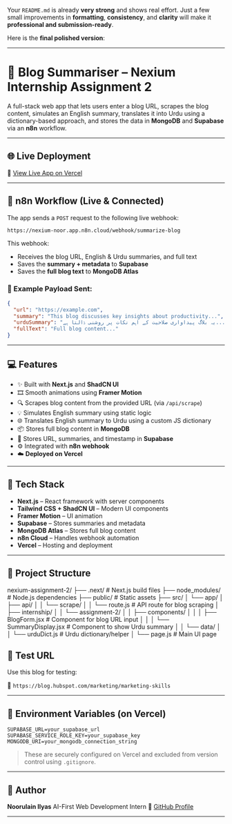 Your `README.md` is already **very strong** and shows real effort. Just a few small improvements in **formatting**, **consistency**, and **clarity** will make it **professional and submission-ready**.

Here is the **final polished version**:

---

# 📄 Blog Summariser – Nexium Internship Assignment 2

A full-stack web app that lets users enter a blog URL, scrapes the blog content, simulates an English summary, translates it into Urdu using a dictionary-based approach, and stores the data in **MongoDB** and **Supabase** via an **n8n** workflow.

---

## 🌐 Live Deployment

🔗 [View Live App on Vercel](https://nexium-noorulain-assign2.vercel.app/internship/assignment-2)

---

## 🚀 n8n Workflow (Live & Connected)

The app sends a `POST` request to the following live webhook:

```
https://nexium-noor.app.n8n.cloud/webhook/summarize-blog
```

This webhook:

* Receives the blog URL, English & Urdu summaries, and full text
* Saves the **summary + metadata** to **Supabase**
* Saves the **full blog text** to **MongoDB Atlas**

### 📨 Example Payload Sent:

```json
{
  "url": "https://example.com",
  "summary": "This blog discusses key insights about productivity...",
  "urduSummary": "یہ بلاگ پیداواری صلاحیت کے اہم نکات پر روشنی ڈالتا ہے...",
  "fullText": "Full blog content..."
}
```

---

## 💻 Features

* ✨ Built with **Next.js** and **ShadCN UI**
* 🎞️ Smooth animations using **Framer Motion**
* 🔍 Scrapes blog content from the provided URL (via `/api/scrape`)
* 💡 Simulates English summary using static logic
* 🌐 Translates English summary to Urdu using a custom JS dictionary
* 📦 Stores full blog content in **MongoDB**
* 🧾 Stores URL, summaries, and timestamp in **Supabase**
* ⚙️ Integrated with **n8n webhook**
* ☁️ **Deployed on Vercel**

---

## 🧰 Tech Stack

* **Next.js** – React framework with server components
* **Tailwind CSS + ShadCN UI** – Modern UI components
* **Framer Motion** – UI animation
* **Supabase** – Stores summaries and metadata
* **MongoDB Atlas** – Stores full blog content
* **n8n Cloud** – Handles webhook automation
* **Vercel** – Hosting and deployment

---

## 📁 Project Structure

nexium-assignment-2/
├── .next/ # Next.js build files
├── node_modules/ # Node.js dependencies
├── public/ # Static assets
├── src/
│ └── app/
│ ├── api/
│ │ └── scrape/
│ │ └── route.js # API route for blog scraping
│ ├── internship/
│ │ └── assignment-2/
│ │ ├── components/
│ │ │ ├── BlogForm.jsx # Component for blog URL input
│ │ │ └── SummaryDisplay.jsx # Component to show Urdu summary
│ │ └── data/
│ │ └── urduDict.js # Urdu dictionary/helper
│ └── page.js # Main UI page



## 🧪 Test URL

Use this blog for testing:

🔗 `https://blog.hubspot.com/marketing/marketing-skills`

---

## 🔐 Environment Variables (on Vercel)

```
SUPABASE_URL=your_supabase_url  
SUPABASE_SERVICE_ROLE_KEY=your_supabase_key  
MONGODB_URI=your_mongodb_connection_string  
```

> These are securely configured on Vercel and excluded from version control using `.gitignore`.

---

## 🧠 Author

**Noorulain Ilyas**
AI-First Web Development Intern
🔗 [GitHub Profile](https://github.com/noorilyas)

---

